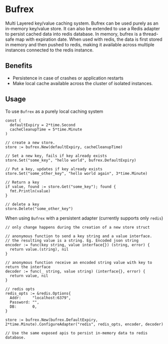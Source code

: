 # Bufrex
Multi Layered key/value caching system.
Bufrex can be used purely as an in-memory key/value store. It can also be extended to use a Redis adapter to persist cached data into redis database. In memory, bufrex is a thread-safe map with expiration date. When used with redis, the data is first stored in memory and then pushed to redis, making it available across multiple instances connected to the redis instance.

## Benefits
- Persistence in case of crashes or application restarts
- Make local cache available across the cluster of isolated instances.

## Usage 
To use `Bufrex` as a purely local caching system 

```golang
const (
  defaultExpiry = 2*time.Second
  cacheCleanupTime = 5*time.Minute
)

// create a new store.
store := bufrex.New(defaultExpiry, cacheCleanupTime) 

// Set a new key, fails if key already exists 
store.Set("some_key", "hello world", bufrex.DefaultExpiry)

// Put a key, updates if key already exists 
store.Set("some_other_key", "hello world again", 3*time.Minute)

// Return a key 
if value, found := store.Get("some_key"); found {
  fmt.Println(value)
}

// delete a key
store.Delete("some_other_key")
```

When using `Bufrex` with a persistent adapter (currently supports only `redis`)
```golang
// only change happens during the creation of a new store struct 

// anonymous function to send a key string and a value interface.
// the resulting value is a string. Eg. Encoded json string
encoder := func(key string, value interface{}) (string, error) {
  return value.(string), nil
}

// anonymous function receive an encoded string value with key to return the interface 
decoder := func(_ string, value string) (interface{}, error) {
  return value, nil
}

// redis opts
redis_opts := &redis.Options{
  Addr:     "localhost:6379",
  Password: "",
  DB:       0,
}

store := bufrex.New(bufrex.DefaultExpiry, 2*time.Minute).ConfigureAdapter("redis", redis_opts, encoder, decoder)

// Use the same exposed apis to persist in-memory data to redis database.
```
